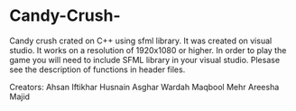 # Candy-Crush-
Candy crush crated on C++ using sfml library.
 It was created on visual studio.
 It works on a resolution of 1920x1080 or higher.
 In order to play the game you will need to include SFML library in your visual studio.
 Plesase see the description of functions in header files.
 
 Creators:
 Ahsan Iftikhar
 Husnain Asghar
 Wardah Maqbool Mehr
 Areesha Majid
